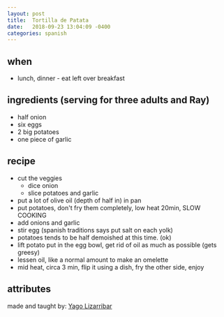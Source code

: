 ```yaml
---
layout: post
title:  Tortilla de Patata
date:   2018-09-23 13:04:09 -0400
categories: spanish
---
```


## when 

- lunch, dinner - eat left over breakfast

## ingredients (serving for three adults and Ray)

- half onion
- six eggs
- 2 big potatoes
- one piece of garlic

## recipe

- cut the veggies
  - dice onion
  - slice potatoes and garlic
- put a lot of olive oil (depth of half in) in pan
- put potatoes, don't fry them completely, low heat 20min, SLOW COOKING
- add onions and garlic
- stir egg (spanish traditions says put salt on each yolk)
- potatoes tends to be half demoished at this time. (ok)
- lift potato put in the egg bowl, get rid of oil as much as possible (gets greesy)
- lessen oil, like a normal amount to make an omelette
- mid heat, circa 3 min, flip it using a dish, fry the other side, enjoy

## attributes

made and taught by: 
[Yago Lizarribar](https://github.com/yagoliz)
